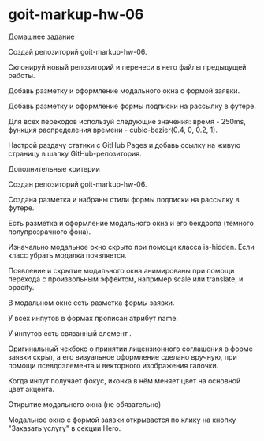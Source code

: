 # goit-markup-hw-06
Домашнее задание

Создай репозиторий goit-markup-hw-06.

Склонируй новый репозиторий и перенеси в него файлы предыдущей работы.

Добавь разметку и оформление модального окна с формой заявки.

Добавь разметку и оформление формы подписки на рассылку в футере.

Для всех переходов используй следующие значения: время - 250ms, функция распределения времени - cubic-bezier(0.4, 0, 0.2, 1).

Настрой раздачу статики с GitHub Pages и добавь ссылку на живую страницу в шапку GitHub-репозитория.

Дополнительные критерии

Создан репозиторий goit-markup-hw-06.

Создана разметка и набраны стили формы подписки на рассылку в футере.

Есть разметка и оформление модального окна и его бекдропа (тёмного полупрозрачного фона).

Изначально модальное окно скрыто при помощи класса is-hidden. Если класс убрать модалка появляется.

Появление и скрытие модального окна анимированы при помощи перехода с произвольным эффектом, например scale или translate, и opacity.

В модальном окне есть разметка формы заявки.

У всех инпутов в формах прописан атрибут name.

У инпутов есть связанный элемент <label>.

Оригинальный чекбокс о принятии лицензионного соглашения в форме заявки скрыт, а его визуальное оформление сделано вручную, при помощи псевдоэлемента и векторного изображения галочки.

Когда инпут получает фокус, иконка в нём меняет цвет на основной цвет акцента.

Открытие модального окна (не обязательно)

Модальное окно с формой заявки открывается по клику на кнопку "Заказать услугу" в секции Hero.
